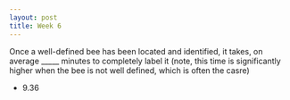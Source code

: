 ```yaml
---
layout: post
title: Week 6
---
```


Once a well-defined bee has been located and identified, it takes, on average _____ minutes to completely label it (note, this time is significantly higher when the bee is not well defined, which is often the casre)
- 9.36 



